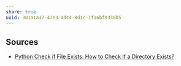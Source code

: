 ```yaml
---
share: true
uuid: 301a1a37-47e3-4dc4-8d1c-1f16bf9338b5
---
```

## Sources

* [Python Check if File Exists: How to Check If a Directory Exists?](https://www.guru99.com/python-check-if-file-exists.html)